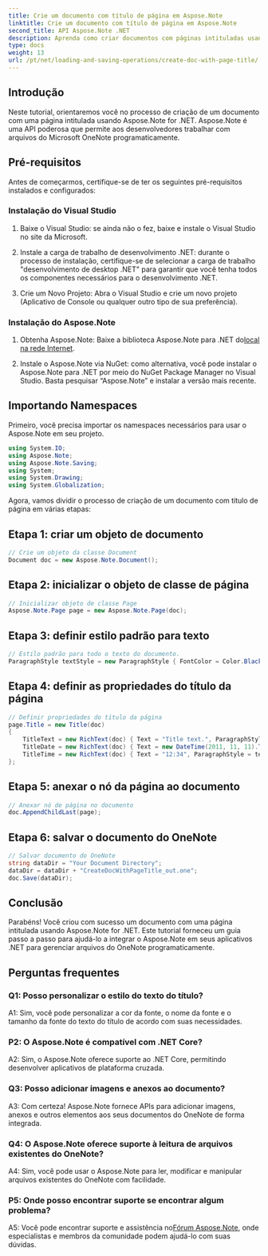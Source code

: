 ```yaml
---
title: Crie um documento com título de página em Aspose.Note
linktitle: Crie um documento com título de página em Aspose.Note
second_title: API Aspose.Note .NET
description: Aprenda como criar documentos com páginas intituladas usando Aspose.Note for .NET. Siga nosso guia passo a passo para uma integração perfeita.
type: docs
weight: 13
url: /pt/net/loading-and-saving-operations/create-doc-with-page-title/
---
```

## Introdução

Neste tutorial, orientaremos você no processo de criação de um documento com uma página intitulada usando Aspose.Note for .NET. Aspose.Note é uma API poderosa que permite aos desenvolvedores trabalhar com arquivos do Microsoft OneNote programaticamente.

## Pré-requisitos

Antes de começarmos, certifique-se de ter os seguintes pré-requisitos instalados e configurados:

### Instalação do Visual Studio

1. Baixe o Visual Studio: se ainda não o fez, baixe e instale o Visual Studio no site da Microsoft.

2. Instale a carga de trabalho de desenvolvimento .NET: durante o processo de instalação, certifique-se de selecionar a carga de trabalho "desenvolvimento de desktop .NET" para garantir que você tenha todos os componentes necessários para o desenvolvimento .NET.

3. Crie um Novo Projeto: Abra o Visual Studio e crie um novo projeto (Aplicativo de Console ou qualquer outro tipo de sua preferência).

### Instalação do Aspose.Note

1.  Obtenha Aspose.Note: Baixe a biblioteca Aspose.Note para .NET do[local na rede Internet](https://releases.aspose.com/note/net/).

2. Instale o Aspose.Note via NuGet: como alternativa, você pode instalar o Aspose.Note para .NET por meio do NuGet Package Manager no Visual Studio. Basta pesquisar “Aspose.Note” e instalar a versão mais recente.

## Importando Namespaces

Primeiro, você precisa importar os namespaces necessários para usar o Aspose.Note em seu projeto.

```csharp
using System.IO;
using Aspose.Note;
using Aspose.Note.Saving;
using System;
using System.Drawing;
using System.Globalization;
```

Agora, vamos dividir o processo de criação de um documento com título de página em várias etapas:

## Etapa 1: criar um objeto de documento

```csharp
// Crie um objeto da classe Document
Document doc = new Aspose.Note.Document();
```

## Etapa 2: inicializar o objeto de classe de página

```csharp
// Inicializar objeto de classe Page
Aspose.Note.Page page = new Aspose.Note.Page(doc);
```

## Etapa 3: definir estilo padrão para texto

```csharp
// Estilo padrão para todo o texto do documento.
ParagraphStyle textStyle = new ParagraphStyle { FontColor = Color.Black, FontName = "Arial", FontSize = 10 };
```

## Etapa 4: definir as propriedades do título da página

```csharp
// Definir propriedades do título da página
page.Title = new Title(doc)
{
    TitleText = new RichText(doc) { Text = "Title text.", ParagraphStyle = textStyle },
    TitleDate = new RichText(doc) { Text = new DateTime(2011, 11, 11).ToString("D", CultureInfo.InvariantCulture), ParagraphStyle = textStyle },
    TitleTime = new RichText(doc) { Text = "12:34", ParagraphStyle = textStyle }
};
```

## Etapa 5: anexar o nó da página ao documento

```csharp
// Anexar nó de página no documento
doc.AppendChildLast(page);
```

## Etapa 6: salvar o documento do OneNote

```csharp
// Salvar documento do OneNote
string dataDir = "Your Document Directory";
dataDir = dataDir + "CreateDocWithPageTitle_out.one";
doc.Save(dataDir);
```

## Conclusão

Parabéns! Você criou com sucesso um documento com uma página intitulada usando Aspose.Note for .NET. Este tutorial forneceu um guia passo a passo para ajudá-lo a integrar o Aspose.Note em seus aplicativos .NET para gerenciar arquivos do OneNote programaticamente.

## Perguntas frequentes

### Q1: Posso personalizar o estilo do texto do título?

A1: Sim, você pode personalizar a cor da fonte, o nome da fonte e o tamanho da fonte do texto do título de acordo com suas necessidades.

### P2: O Aspose.Note é compatível com .NET Core?

A2: Sim, o Aspose.Note oferece suporte ao .NET Core, permitindo desenvolver aplicativos de plataforma cruzada.

### Q3: Posso adicionar imagens e anexos ao documento?

A3: Com certeza! Aspose.Note fornece APIs para adicionar imagens, anexos e outros elementos aos seus documentos do OneNote de forma integrada.

### Q4: O Aspose.Note oferece suporte à leitura de arquivos existentes do OneNote?

A4: Sim, você pode usar o Aspose.Note para ler, modificar e manipular arquivos existentes do OneNote com facilidade.

### P5: Onde posso encontrar suporte se encontrar algum problema?

 A5: Você pode encontrar suporte e assistência no[Fórum Aspose.Note](https://forum.aspose.com/c/note/28), onde especialistas e membros da comunidade podem ajudá-lo com suas dúvidas.
